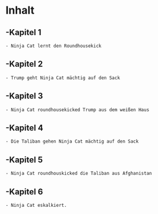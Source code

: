 # Inhalt 

## -Kapitel 1
    - Ninja Cat lernt den Roundhousekick

## -Kapitel 2
    - Trump geht Ninja Cat mächtig auf den Sack

## -Kapitel 3 
    - Ninja Cat roundhousekicked Trump aus dem weißen Haus
    
## -Kapitel 4
    - Die Taliban gehen Ninja Cat mächtig auf den Sack

## -Kapitel 5 
    - Ninja Cat roundhouskicked die Taliban aus Afghanistan

## -Kapitel 6 
    - Ninja Cat eskalkiert.
